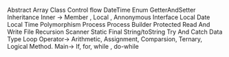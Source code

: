 Abstract
Array
Class
Control flow
DateTime
Enum
GetterAndSetter
Inheritance
Inner -> Member , Local , Annonymous
Interface
Local Date
Local Time
Polymorphism
Process
Process Builder
Protected
Read And Write File
Recursion
Scanner
Static Final
String/toString
Try And Catch
Data Type
Loop
Operator-> Arithmetic, Assignment, Comparsion, Ternary, Logical
Method.
Main-> If, for, while , do-while
